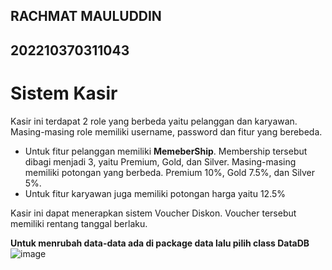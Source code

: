 ## RACHMAT MAULUDDIN
## 202210370311043

# Sistem Kasir
Kasir ini terdapat 2 role yang berbeda yaitu pelanggan dan karyawan. Masing-masing role memiliki username, password dan fitur yang berebeda. 
 + Untuk fitur pelanggan memiliki **MemeberShip**. Membership tersebut dibagi menjadi 3, yaitu Premium, Gold, dan Silver. Masing-masing memiliki potongan yang berbeda. Premium 10%, Gold 7.5%, dan Silver 5%.
 + Untuk fitur karyawan juga memiliki potongan harga yaitu 12.5%

Kasir ini dapat menerapkan sistem Voucher Diskon. Voucher tersebut memiliki rentang tanggal berlaku.


**Untuk menrubah data-data ada di package data lalu pilih class DataDB**
![image](https://github.com/Xzadez/KasirJava/assets/55611402/bda1c3a5-8b4d-42eb-b358-20ca8b483d45)
